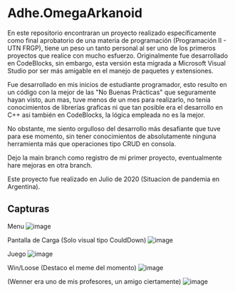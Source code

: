 # Adhe.OmegaArkanoid

En este repositorio encontraran un proyecto realizado específicamente como final aprobatorio de una materia de programación (Programación II - UTN FRGP), tiene un peso un tanto personal al ser uno de los primeros proyectos que realice con mucho esfuerzo.
Originalmente fue desarrollado en CodeBlocks, sin embargo, esta versión esta migrada a Microsoft Visual Studio por ser más amigable en el manejo de paquetes y extensiones.

Fue desarrollado en mis inicios de estudiante programador, esto resulto en un código con la mejor de las "No Buenas Prácticas" que seguramente hayan visto, aun mas, tuve menos de un mes para realizarlo, no tenia conocimientos de librerías graficas ni que tan posible era el desarrollo en C++ asi también en CodeBlocks, la lógica empleada no es la mejor.

No obstante, me siento orgulloso del desarrollo más desafiante que tuve para ese momento, sin tener conocimientos de absolutamente ninguna herramienta más que operaciones tipo CRUD en consola.

Dejo la main branch como registro de mi primer proyecto, eventualmente hare mejoras en otra branch.

Este proyecto fue realizado en Julio de 2020 (Situacion de pandemia en Argentina).


## Capturas

Menu
![image](https://github.com/Adhe-Enne/Adhe.OmegaArkanoid/assets/82910786/19d3bd24-6466-436d-9d5e-eb66ded28b56)

Pantalla de Carga (Solo visual tipo CouldDown)
![image](https://github.com/Adhe-Enne/Adhe.OmegaArkanoid/assets/82910786/a9d0d6f5-e528-4869-86b8-aa4081bde3a9)

Juego
![image](https://github.com/Adhe-Enne/Adhe.OmegaArkanoid/assets/82910786/be800972-c83d-4c02-b41a-86534ea412ef)

Win/Loose (Destaco el meme del momento)
![image](https://github.com/Adhe-Enne/Adhe.OmegaArkanoid/assets/82910786/ee65a132-532a-4ad8-89bb-bbd053e5b72b)

(Wenner era uno de mis profesores, un amigo ciertamente)
![image](https://github.com/Adhe-Enne/Adhe.OmegaArkanoid/assets/82910786/3b723ae5-e808-493e-96e0-13b876afa7b1)
